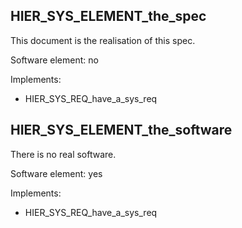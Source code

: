 ## HIER_SYS_ELEMENT_the_spec

This document is the realisation of this spec.

Software element: no

Implements:

- HIER_SYS_REQ_have_a_sys_req

## HIER_SYS_ELEMENT_the_software

There is no real software.

Software element: yes

Implements:

- HIER_SYS_REQ_have_a_sys_req

